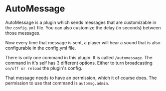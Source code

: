 # AutoMessage
AutoMessage is a plugin which sends messages that are customizable in the `config.yml` file. You can also customize the delay (in seconds) between those messages.

Now every time that message is sent, a player will hear a sound that is also configurable in the config.yml file.

There is only one command in this plugin. It is called `/automessage`. The command in it's self has 3 different options. Either to turn broadcasting `on/off or reload` the plugin's config.

That message needs to have an permission, which it of course does. The permission to use that command is `automsg.admin`.
